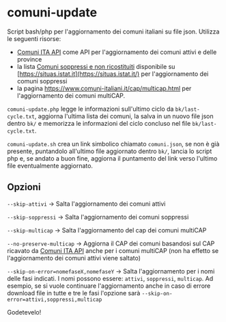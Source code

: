 # comuni-update
Script bash/php per l'aggiornamento dei comuni italiani su file json.
Utilizza le seguenti risorse:
- [Comuni ITA API](https://comuni-ita.readme.io/) come API per l'aggiornamento dei comuni attivi e delle province
- la lista [Comuni soppressi e non ricostituiti](https://situas.istat.it/web/#/home/in-evidenza?id=128&dateFrom=1861-03-17) disponibile su [https://situas.istat.it](https://situas.istat.it/) per l'aggiornamento dei comuni soppressi
- la pagina https://www.comuni-italiani.it/cap/multicap.html per l'aggiornamento dei comuni multiCAP.

`comuni-update.php` legge le informazioni sull'ultimo ciclo da `bk/last-cycle.txt`, aggiorna l'ultima lista dei comuni, la salva in un nuovo file json dentro `bk/` e memorizza le informazioni del ciclo concluso nel file `bk/last-cycle.txt`.

`comuni-update.sh` crea un link simbolico chiamato `comuni.json`, se non è già presente, puntandolo all'ultimo file aggiornato dentro `bk/`, lancia lo script php e, se andato a buon fine, aggiorna il puntamento del link verso l'ultimo file eventualmente aggiornato.

## Opzioni
`--skip-attivi` -> Salta l'aggiornamento dei comuni attivi

`--skip-soppressi` -> Salta l'aggiornamento dei comuni soppressi

`--skip-multicap` -> Salta l'aggiornamento del cap dei comuni multiCAP

`--no-preserve-multicap` -> Aggiorna il CAP dei comuni basandosi sul CAP ricavato da [Comuni ITA API](https://comuni-ita.readme.io/) anche per i comuni multiCAP (non ha effetto se l'aggiornamento dei comuni attivi viene saltato)

`--skip-on-error=nomefaseX,nomefaseY` -> Salta l'aggiornamento per i nomi delle fasi indicati. I nomi possono essere: `attivi`, `soppressi`, `multicap`. Ad esempio, se si vuole continuare l'aggiornamento anche in caso di errore download file in tutte e tre le fasi l'opzione sarà `--skip-on-error=attivi,soppressi,multicap`


Godetevelo!
